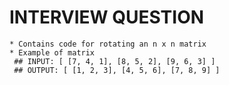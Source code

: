 # INTERVIEW QUESTION
	* Contains code for rotating an n x n matrix
	* Example of matrix
	 ## INPUT: [ [7, 4, 1], [8, 5, 2], [9, 6, 3] ]
	 ## OUTPUT: [ [1, 2, 3], [4, 5, 6], [7, 8, 9] ]
